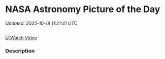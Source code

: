 # NASA Astronomy Picture of the Day

_Updated: 2025-10-18 11:21:41 UTC_

## 

[![Watch Video](https://img.youtube.com/vi//0.jpg)]()

### Description


